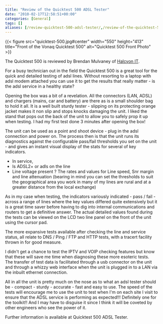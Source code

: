 ```yaml
---
title: "Review of the Quicktest 500 ADSL Tester"
date: "2010-02-17T12:58:51+00:00"
categories: [General]
tags: []
aliases: [/review-quicktest-500-adsl-tester/,/review-of-the-quicktest-500-adsl-tester]
---
```


{{< figure src="quicktest-500.jpg#center" width="550" height="413" title="Front of the Vonaq Quicktest 500" alt="Quicktest 500 Front Photo" >}}

The Quicktest 500 is reviewed by Brendan Mulvaney of [Halcyon IT](https://halcyonit.co.uk/).

For a busy technician out in the field the Quicktest 500 is a great tool for the quick and detailed testing of adsl lines. Without resorting to a laptop with adsl modem attached you can use it to get the results that really matter - is the adsl service in a healthy state?

Opening the box was a bit of a revelation. All the connectors (LAN, ADSL) and chargers (mains, car and battery) are there as is a small shoulder bag to hold it all. It is a well built sturdy tester - slipping on its protecting orange jacket makes it non slip and stops knocks damaging the unit. I liked the stand that pops out the back of the unit to allow you to safely prop it up when testing. I had my first test done 3 minutes after opening the box!

The unit can be used as a point and shoot device - plug in the adsl connection and power on. The process then is that the unit runs its diagnostics against the configurable pass/fail thresholds you set on the unit - and gives an instant visual display of the stats for several of key indicators.

- In service,
- Is ADSL2+ or adls on the line
- Line voltage present ? The rates and values for Line speed, Snr margin and line attenuation (bearing in mind you can set the thresholds to suit the geographical area you work in many of my lines are rural and at a greater distance from the local exchange)

As in my case when testing, the indicators variously indicated - pass / fail - across a range of lines where the key values differed quite extensively but it is a great time saver before having to dig into internal communications and routers to get a definitive answer. The actual detailed values found during the tests can be viewed on the LCD two line panel on the front of the unit using the cursor pad.

The more expansive tests available after checking the line and service status, all relate to DNS / Ping / FTP and HTTP tests, with a tracert facility thrown in for good measure.

I didn't get a chance to test the IPTV and VOIP checking features but know that these will save me time when diagnosing these more esoteric tests. The transfer of test data is facilitated through a usb connector on the unit and through a whizzy web interface when the unit is plugged in to a LAN via the inbuilt ethernet connection.

All in all the unit is pretty much on the nose as to what an adsl tester should be - compact - sturdy - accurate - fast and easy to use. The speed of the tests will encourage me to use the unit to test when I'm on each site I visit to ensure that the ADSL service is performing as expected!!! Definitely one for the toolkit!! And I may have to disguise it since I think it will be coveted by other engineers who see the power of it.

Further information is available at Quicktest 500 ADSL Tester.
